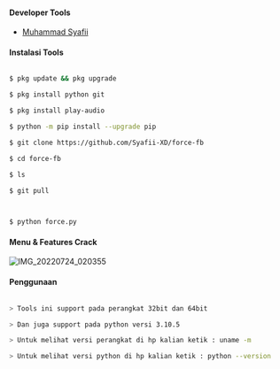 #### Developer Tools

- [Muhammad Syafii]()

#### Instalasi Tools

``` bash

$ pkg update && pkg upgrade

$ pkg install python git

$ pkg install play-audio

$ python -m pip install --upgrade pip

$ git clone https://github.com/Syafii-XD/force-fb

$ cd force-fb

$ ls

$ git pull



$ python force.py

```

#### Menu & Features Crack

![IMG_20220724_020355](https://user-images.githubusercontent.com/92802033/180619465-cdde5bac-56b6-4e5e-9608-3a653385afb9.jpg)

#### Penggunaan

``` bash

> Tools ini support pada perangkat 32bit dan 64bit

> Dan juga support pada python versi 3.10.5

> Untuk melihat versi perangkat di hp kalian ketik : uname -m

> Untuk melihat versi python di hp kalian ketik : python --version

```
